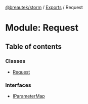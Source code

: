[@breautek/storm](../README.md) / [Exports](../modules.md) / Request

# Module: Request

## Table of contents

### Classes

- [Request](../classes/request.request-1.md)

### Interfaces

- [IParameterMap](../interfaces/request.iparametermap.md)

